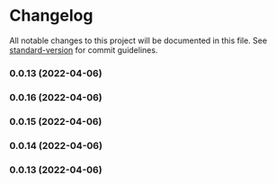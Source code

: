 # Changelog

All notable changes to this project will be documented in this file. See [standard-version](https://github.com/conventional-changelog/standard-version) for commit guidelines.

### 0.0.13 (2022-04-06)

### 0.0.16 (2022-04-06)

### 0.0.15 (2022-04-06)

### 0.0.14 (2022-04-06)

### 0.0.13 (2022-04-06)
